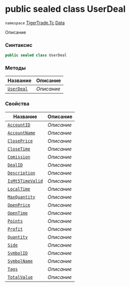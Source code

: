 
# public sealed class UserDeal
`namespace` [TigerTrade.Tc](../../TigerTrade.Tc.md).[Data](../../TigerTrade.Tc/Data.md)



Описание

### Синтаксис
```csharp
public sealed class UserDeal
```


### Методы
| Название | Описание |
| --- | --- |
| [`UserDeal`](./UserDeal.cs/Методы/UserDeal.md) | *Описание* |

### Свойства
| Название | Описание |
| --- | --- |
| [`AccountID`](./UserDeal.cs/Свойства/AccountID.md) | *Описание* |
| [`AccountName`](./UserDeal.cs/Свойства/AccountName.md) | *Описание* |
| [`ClosePrice`](./UserDeal.cs/Свойства/ClosePrice.md) | *Описание* |
| [`CloseTime`](./UserDeal.cs/Свойства/CloseTime.md) | *Описание* |
| [`Comission`](./UserDeal.cs/Свойства/Comission.md) | *Описание* |
| [`DealID`](./UserDeal.cs/Свойства/DealID.md) | *Описание* |
| [`Description`](./UserDeal.cs/Свойства/Description.md) | *Описание* |
| [`IsMt5TimeValid`](./UserDeal.cs/Свойства/IsMt5TimeValid.md) | *Описание* |
| [`LocalTime`](./UserDeal.cs/Свойства/LocalTime.md) | *Описание* |
| [`MaxQuantity`](./UserDeal.cs/Свойства/MaxQuantity.md) | *Описание* |
| [`OpenPrice`](./UserDeal.cs/Свойства/OpenPrice.md) | *Описание* |
| [`OpenTime`](./UserDeal.cs/Свойства/OpenTime.md) | *Описание* |
| [`Points`](./UserDeal.cs/Свойства/Points.md) | *Описание* |
| [`Profit`](./UserDeal.cs/Свойства/Profit.md) | *Описание* |
| [`Quantity`](./UserDeal.cs/Свойства/Quantity.md) | *Описание* |
| [`Side`](./UserDeal.cs/Свойства/Side.md) | *Описание* |
| [`SymbolID`](./UserDeal.cs/Свойства/SymbolID.md) | *Описание* |
| [`SymbolName`](./UserDeal.cs/Свойства/SymbolName.md) | *Описание* |
| [`Tags`](./UserDeal.cs/Свойства/Tags.md) | *Описание* |
| [`TotalValue`](./UserDeal.cs/Свойства/TotalValue.md) | *Описание* |



